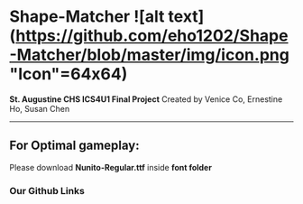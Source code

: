 # Shape-Matcher ![alt text](https://github.com/eho1202/Shape-Matcher/blob/master/img/icon.png "Icon"=64x64)

**St. Augustine CHS ICS4U1 Final Project**
Created by Venice Co, Ernestine Ho, Susan Chen

---

## For Optimal gameplay:
Please download **Nunito-Regular.ttf** inside **font folder**

### Our Github Links
[Venice Co]: https://github.com/VCo002
[Ernestine Ho]: https://github.com/eho1202
[Susan Chen]: https://github.com/susanxychen
